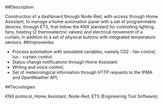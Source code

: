 ##Description

Construction of a dashboard through Node-Red, with access through Home Assistant, to manage a home automation panel with a set of programmable devices, through ETS, that follow the KNX standard for controlling lighting, fans, heating (2 thermoelectric valves) and electrical movement of a curtain, in addition to a set of physical buttons with integrated temperature sensors.
##Improventes

- Process automation with simulated variables, namely C02 - fan control, lux - curtain control.
- Status change notifications through Home Assistant.
- Writing and voice control;
- Set of meteorological information through HTTP requests to the IPMA and OpenWeather API;

##Tecnologies

KNX protocol, Home Assistant, Node-Red, ETS (Engineering Tool Software);
